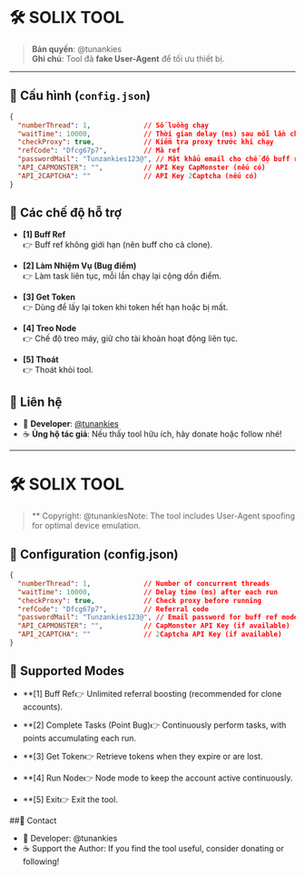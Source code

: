 # 🛠 SOLIX TOOL

> **Bản quyền**: @tunankies  
> **Ghi chú**: Tool đã **fake User-Agent** để tối ưu thiết bị.

---

## 📑 Cấu hình (`config.json`)

```json
{
  "numberThread": 1,             // Số luồng chạy
  "waitTime": 10000,             // Thời gian delay (ms) sau mỗi lần chạy
  "checkProxy": true,            // Kiểm tra proxy trước khi chạy
  "refCode": "Dfcg67p7",         // Mã ref
  "passwordMail": "Tunzankies123@", // Mật khẩu email cho chế độ buff ref
  "API_CAPMONSTER": "",          // API Key CapMonster (nếu có)
  "API_2CAPTCHA": ""             // API Key 2Captcha (nếu có)
}
```

## 🚀 Các chế độ hỗ trợ

- **[1] Buff Ref**  
  👉 Buff ref không giới hạn (nên buff cho cả clone).

- **[2] Làm Nhiệm Vụ (Bug điểm)**  
  👉 Làm task liên tục, mỗi lần chạy lại cộng dồn điểm.

- **[3] Get Token**  
  👉 Dùng để lấy lại token khi token hết hạn hoặc bị mất.

- **[4] Treo Node**  
  👉 Chế độ treo máy, giữ cho tài khoản hoạt động liên tục.

- **[5] Thoát**  
  👉 Thoát khỏi tool.

## 🔗 Liên hệ

- 📧 **Developer**: [@tunankies](https://t.me/tunankies)
- ☕ **Ủng hộ tác giả**: Nếu thấy tool hữu ích, hãy donate hoặc follow nhé!

---

# 🛠 SOLIX TOOL

> ** Copyright: @tunankiesNote: The tool includes User-Agent spoofing for optimal device emulation.


## 📑 Configuration (config.json)

```json
{
  "numberThread": 1,             // Number of concurrent threads
  "waitTime": 10000,             // Delay time (ms) after each run
  "checkProxy": true,            // Check proxy before running
  "refCode": "Dfcg67p7",         // Referral code
  "passwordMail": "Tunzankies123@", // Email password for buff ref mode
  "API_CAPMONSTER": "",          // CapMonster API Key (if available)
  "API_2CAPTCHA": ""             // 2Captcha API Key (if available)
}
```

## 🚀 Supported Modes

- **[1] Buff Ref👉 Unlimited referral boosting (recommended for clone accounts).

- **[2] Complete Tasks (Point Bug)👉 Continuously perform tasks, with points accumulating each run.

- **[3] Get Token👉 Retrieve tokens when they expire or are lost.

- **[4] Run Node👉 Node mode to keep the account active continuously.

- **[5] Exit👉 Exit the tool.


##🔗 Contact

- 📧 Developer: @tunankies
- ☕ Support the Author: If you find the tool useful, consider donating or following!


